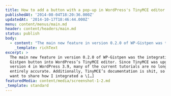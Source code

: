 ```yaml
---
title: How to add a button with a pop-up in WordPress's TinyMCE editor
publishedAt: '2014-08-04T18:20:36.000Z'
updatedAt: '2014-10-17T18:46:44.000Z'
menu: content/menus/main.md
header: content/headers/main.md
status: publish
body:
  - content: "The main new feature in version 0.2.0 of WP-Gistpen was the integration of the Gistpen button into WordPress's TinyMCE editor. Since TinyMCE was upgraded to version 4 in WordPress 3.9, many of the current tutorials are no longer entirely accurate. Additionally, TinyMCE's documentation is shit, so I just want to share how I integrated a button that triggers a pop-up into TinyMCE 4.\n\nFirst all, you can find\_the Gistpen-specific code on Github. All the PHP stuff is [here](https://github.com/mAAdhaTTah/WP-Gistpen/blob/master/admin/class-wp-gistpen-admin.php), and the JavaScript is [here](https://github.com/mAAdhaTTah/WP-Gistpen/blob/master/admin/assets/js/tinymce-plugin.js), if you want to see the specific implementation.\n\nFirst, register the plugins and the buttons in WordPress on the proper filters:\n\n\\[gistpen id=\"2896\"]\n\nThe [`mce_external_plugin`](#gistpen-register-tinymce-plugin-button.1) filter registers the plugin, and the [`mce_buttons`](#gistpen-register-tinymce-plugin-button.7) filter registers the button. Just swap out your plugin slugs and the path to the JavaScript file where you're writing your TinyMCE plugin.\n\nHere's the TinyMCE plugin code itself. Take a quick look over the whole thing, as it's a bit complicated, but we'll go through all of the parts step-by-step:\n\n\\[gistpen id=\"2900\"]\n\nFirst, we create the plugin on [line 4](#gistpen-tinymce-button-plugin.4). Don't forget to swap out your plugin slug.\n\nOn [lines 9-14](#gistpen-tinymce-button-plugin.9-14), we add the button to TinyMCE. You can edit the button text, but it doesn't look great, or you can define its icon class and display an icon there. `cmd` defines what command is run when you click the button.\n\nNext, we [register the command](#gistpen-tinymce-button-plugin.17) and open the pop-up using TinyMCE's windowManager API.\n\nWe can define some aspects of the pop-up using their API. Some of these, like the buttons property and the id property, aren't well documented, but you can see some of the properties [here](http://www.tinymce.com/wiki.php/API3:method.tinymce.WindowManager.open)<FootnoteReference id=\"1\" />.\n\nTinyMCE has its own window API, and a number of tutorials will show you how to use it to build your own forms, which you can find and use, but I wanted more flexibility for my form. In a future version of the app, I plan to draw the form with jQuery, as it'll be faster than requesting it via Ajax, but this was certainly easier. Here's how this works.\n\nAfter the pop-up is opened and ready to go, we [call a function](#gistpen-tinymce-button-plugin.42). That function makes an [Ajax call](#gistpen-tinymce-button-plugin.56-64) that the form and appends the response to the body of the dialog box.\n\nOn the WordPress side of the Ajax call, we just have to register a function to that returns the form.\n\n\\[gistpen id=\"2916\"]\n\nYou can then create and return a form in standard PHP!\n\nUsing some of these techniques, I actually added a search box into my form, and made it possible to create a new Gistpen from the pop-up. If you want to see how that was accomplished, check out the [WP-Gistpen project on GitHub](https://github.com/mAAdhaTTah/WP-Gistpen).\n\n<FootnoteDefinition id=\"1\">\n  I'm actually writing this tutorial because of how frustratingly bad the documentation is. For a brief period, I was actually swapping out the button text and giving it a class in jQuery because I didn't realize you could edit it yourself. Read the source next time, I guess.\n</FootnoteDefinition>\n"
    _template: richText
excerpt: >
  The main new feature in version 0.2.0 of WP-Gistpen was the integration of the
  Gistpen button into WordPress’s TinyMCE editor. Since TinyMCE was upgraded to
  version 4 in WordPress 3.9, many of the current tutorials are no longer
  entirely accurate. Additionally, TinyMCE’s documentation is shit, so I just
  want to share how I integrated a \[…]
featuredMedia: content/media/screenshot-1-2.md
_template: standard
---
```


